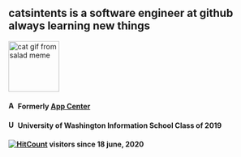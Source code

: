 ## catsintents is a software engineer at github always learning new things

<img src="https://user-images.githubusercontent.com/50207707/85071847-fe583780-b16c-11ea-997b-24419768461e.gif" alt="cat gif from salad meme" width="100"/>



#### <img src="https://user-images.githubusercontent.com/50207707/85072150-74f53500-b16d-11ea-99e5-dc3294be94b0.png" alt="App Center logo" width="15"/>  Formerly <a href="https://www.appcenter.ms">App Center</a>

#### <img src="https://user-images.githubusercontent.com/50207707/85058754-656af180-b157-11ea-8d78-bd3bd93dea65.png" alt="University of Washington W logo" width="15"/>  University of Washington Information School Class of 2019

#### [![HitCount](http://hits.dwyl.com/catsintents/catsintents.svg)](http://hits.dwyl.com/catsintents/catsintents) visitors since 18 june, 2020
